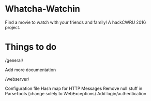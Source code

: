 # Whatcha-Watchin
Find a movie to watch with your friends and family! A hackCWRU 2016 project.


# Things to do

/general/

Add more documentation

/webserver/

Configuration file
Hash map for HTTP Messages
Remove null stuff in ParseTools (change solely to WebExceptions)
Add login/authentication